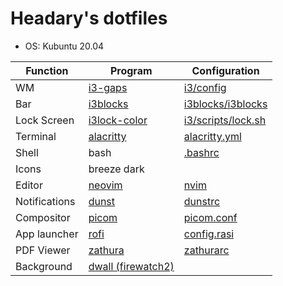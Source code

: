 # Headary's dotfiles

* OS: Kubuntu 20.04

| Function      | Program                   | Configuration
| ------------- | ------------------------- | ------------
| WM            | [i3-gaps](https://github.com/Airblader/i3)              | [i3/config](.config/i3/config)
| Bar           | [i3blocks](https://github.com/vivien/i3blocks)             | [i3blocks/i3blocks](.config/i3blocks/i3blocks)
| Lock Screen   | [i3lock-color](https://github.com/Raymo111/i3lock-color)         | [i3/scripts/lock.sh](.config/i3/scripts/lock.sh)
| Terminal      | [alacritty](https://github.com/alacritty/alacritty)            | [alacritty.yml](.config/alacritty/alacritty.yml)
| Shell         | bash                      |  [.bashrc](.bashrc)
| Icons         | breeze dark               |
| Editor        | [neovim](https://github.com/neovim/neovim)               |  [nvim](.config/nvim)
| Notifications | [dunst](https://github.com/dunst-project/dunst)                | [dunstrc](.config/dunst/dunstrc)
| Compositor    | [picom](https://github.com/yshui/picom)                | [picom.conf](.config/picom/picom.conf)
| App launcher  | [rofi](https://github.com/davatorium/rofi)                 | [config.rasi](.config/rofi/config.rasi)
| PDF Viewer    | [zathura](https://github.com/pwmt/zathura)              | [zathurarc](.config/zathura/zathurarc)
| Background    | [dwall (firewatch2)](https://github.com/adi1090x/dynamic-wallpaper)   |
